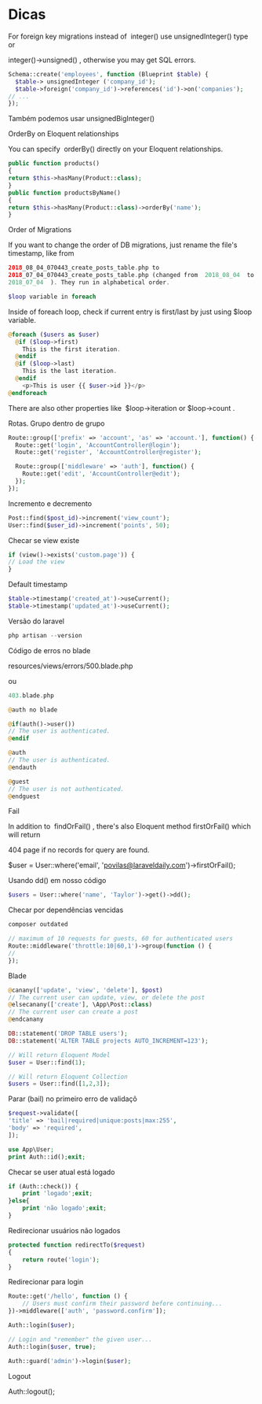 # Dicas

For foreign key migrations instead of ​ integer()​ use ​ unsignedInteger()​ type or

integer()->unsigned()​ , otherwise you may get SQL errors.
```php
Schema::create('employees', function (Blueprint $table) {
  $table->​ unsignedInteger​ ('company_id');
  $table->foreign('company_id')->references('id')->on('companies');
// ...
});
```
Também podemos usar unsignedBigInteger()

OrderBy on Eloquent relationships

You can specify ​ orderBy()​ directly on your Eloquent relationships.
```php
public function products()
{
return $this->hasMany(Product::class);
}
public function productsByName()
{
return $this->hasMany(Product::class)->orderBy('name');
}
```
Order of Migrations

If you want to change the order of DB migrations, just rename the file's timestamp, like from
```php
2018_08_04_070443_create_posts_table.php​ to
2018_07_04_070443_create_posts_table.php​ (changed from ​ 2018_08_04 ​ to
2018_07_04 ​ ). They run in alphabetical order.

$loop variable in foreach
```
Inside of foreach loop, check if current entry is first/last by just using $loop variable.
```php
@foreach ($users as $user)
  @if ($loop->first)
    This is the first iteration.
  @endif
  @if ($loop->last)
    This is the last iteration.
  @endif
    <p>This is user {{ $user->id }}</p>
@endforeach
```
There are also other properties like ​ $loop->iteration​ or ​ $loop->count​ .

Rotas. Grupo dentro de grupo
```php
Route::group(['prefix' => 'account', 'as' => 'account.'], function() {
  Route::get('login', 'AccountController@login');
  Route::get('register', 'AccountController@register');

  Route::group(['middleware' => 'auth'], function() {
    Route::get('edit', 'AccountController@edit');
  });
});
```
Incremento e decremento
```php
Post::find($post_id)->increment('view_count');
User::find($user_id)->increment('points', 50);
```
Checar se view existe
```php
if (view()->exists('custom.page')) {
// Load the view
}
```
Default timestamp
```php
$table->timestamp('created_at')->useCurrent();
$table->timestamp('updated_at')->useCurrent();
```
Versão do laravel
```php
php artisan --version
```
Código de erros no blade

resources/views/errors/500.blade.php

ou
```php
403.blade.php

@auth no blade

@if(auth()->user())
// The user is authenticated.
@endif

@auth
// The user is authenticated.
@endauth  

@guest
// The user is not authenticated.
@endguest
```
Fail

In addition to ​ findOrFail()​ , there's also Eloquent method ​ firstOrFail()​ which will return

404 page if no records for query are found.

$user = User::where('email', 'povilas@laraveldaily.com')->firstOrFail();

Usando dd() em nosso código
```php
$users = User::where('name', 'Taylor')->get()->dd();
```
Checar por dependências vencidas
```php
composer outdated

// maximum of 10 requests for guests, 60 for authenticated users
Route::middleware('throttle:10|60,1')->group(function () {
//
});
```
Blade
```php
@canany(['update', 'view', 'delete'], $post)
// The current user can update, view, or delete the post
@elsecanany(['create'], \App\Post::class)
// The current user can create a post
@endcanany

DB::statement('DROP TABLE users');
DB::statement('ALTER TABLE projects AUTO_INCREMENT=123');

// Will return Eloquent Model
$user = User::find(1);

// Will return Eloquent Collection
$users = User::find([1,2,3]);
```
Parar (bail) no primeiro erro de validaçõ
```php
$request->validate([
'title' => 'bail|required|unique:posts|max:255',
'body' => 'required',
]);

use App\User;
print Auth::id();exit;
```
Checar se user atual está logado
```php
if (Auth::check()) {
    print 'logado';exit;
}else{
    print 'não logado';exit;
}
```
Redirecionar usuários não logados
```php
protected function redirectTo($request)
{
    return route('login');
}
```
Redirecionar para login
```php
Route::get('/hello', function () {
    // Users must confirm their password before continuing...
})->middleware(['auth', 'password.confirm']);

Auth::login($user);

// Login and "remember" the given user...
Auth::login($user, true);

Auth::guard('admin')->login($user);
```

Logout

Auth::logout();


